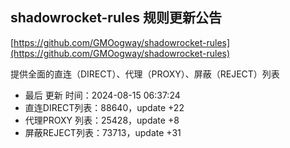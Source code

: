 ## shadowrocket-rules 规则更新公告

[https://github.com/GMOogway/shadowrocket-rules](https://github.com/GMOogway/shadowrocket-rules)

提供全面的直连（DIRECT）、代理（PROXY）、屏蔽（REJECT）列表
- 最后 更新 时间：2024-08-15 06:37:24
- 直连DIRECT列表：88640，update +22
- 代理PROXY 列表：25428，update +8
- 屏蔽REJECT列表：73713，update +31